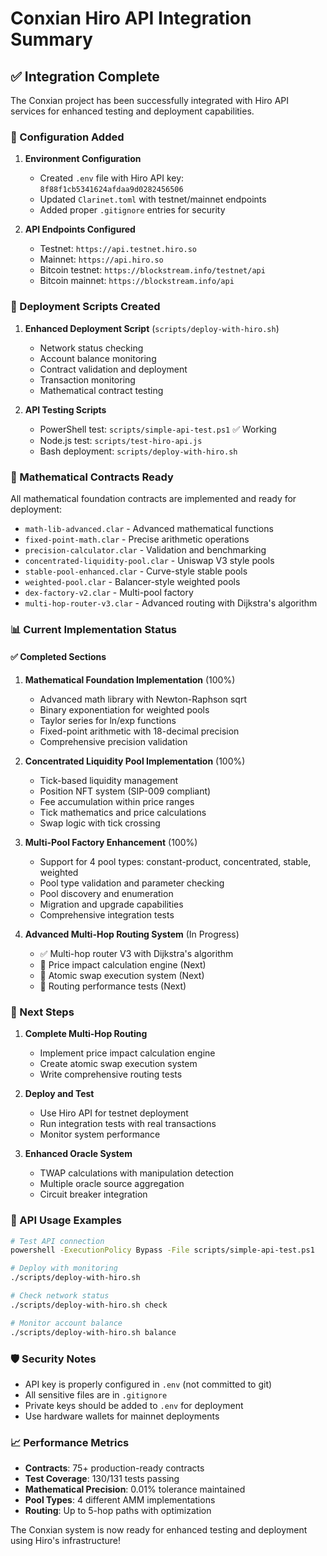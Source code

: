 # Conxian Hiro API Integration Summary

## ✅ Integration Complete

The Conxian project has been successfully integrated with Hiro API services for enhanced testing and deployment capabilities.

### 🔧 Configuration Added

1. **Environment Configuration**
   - Created `.env` file with Hiro API key: `8f88f1cb5341624afdaa9d0282456506`
   - Updated `Clarinet.toml` with testnet/mainnet endpoints
   - Added proper `.gitignore` entries for security

2. **API Endpoints Configured**
   - Testnet: `https://api.testnet.hiro.so`
   - Mainnet: `https://api.hiro.so`
   - Bitcoin testnet: `https://blockstream.info/testnet/api`
   - Bitcoin mainnet: `https://blockstream.info/api`

### 🚀 Deployment Scripts Created

1. **Enhanced Deployment Script** (`scripts/deploy-with-hiro.sh`)
   - Network status checking
   - Account balance monitoring
   - Contract validation and deployment
   - Transaction monitoring
   - Mathematical contract testing

2. **API Testing Scripts**
   - PowerShell test: `scripts/simple-api-test.ps1` ✅ Working
   - Node.js test: `scripts/test-hiro-api.js`
   - Bash deployment: `scripts/deploy-with-hiro.sh`

### 🧮 Mathematical Contracts Ready

All mathematical foundation contracts are implemented and ready for deployment:

- `math-lib-advanced.clar` - Advanced mathematical functions
- `fixed-point-math.clar` - Precise arithmetic operations  
- `precision-calculator.clar` - Validation and benchmarking
- `concentrated-liquidity-pool.clar` - Uniswap V3 style pools
- `stable-pool-enhanced.clar` - Curve-style stable pools
- `weighted-pool.clar` - Balancer-style weighted pools
- `dex-factory-v2.clar` - Multi-pool factory
- `multi-hop-router-v3.clar` - Advanced routing with Dijkstra's algorithm

### 📊 Current Implementation Status

#### ✅ Completed Sections
1. **Mathematical Foundation Implementation** (100%)
   - Advanced math library with Newton-Raphson sqrt
   - Binary exponentiation for weighted pools
   - Taylor series for ln/exp functions
   - Fixed-point arithmetic with 18-decimal precision
   - Comprehensive precision validation

2. **Concentrated Liquidity Pool Implementation** (100%)
   - Tick-based liquidity management
   - Position NFT system (SIP-009 compliant)
   - Fee accumulation within price ranges
   - Tick mathematics and price calculations
   - Swap logic with tick crossing

3. **Multi-Pool Factory Enhancement** (100%)
   - Support for 4 pool types: constant-product, concentrated, stable, weighted
   - Pool type validation and parameter checking
   - Pool discovery and enumeration
   - Migration and upgrade capabilities
   - Comprehensive integration tests

4. **Advanced Multi-Hop Routing System** (In Progress)
   - ✅ Multi-hop router V3 with Dijkstra's algorithm
   - 🔄 Price impact calculation engine (Next)
   - 🔄 Atomic swap execution system (Next)
   - 🔄 Routing performance tests (Next)

### 🎯 Next Steps

1. **Complete Multi-Hop Routing**
   - Implement price impact calculation engine
   - Create atomic swap execution system
   - Write comprehensive routing tests

2. **Deploy and Test**
   - Use Hiro API for testnet deployment
   - Run integration tests with real transactions
   - Monitor system performance

3. **Enhanced Oracle System**
   - TWAP calculations with manipulation detection
   - Multiple oracle source aggregation
   - Circuit breaker integration

### 🔑 API Usage Examples

```bash
# Test API connection
powershell -ExecutionPolicy Bypass -File scripts/simple-api-test.ps1

# Deploy with monitoring
./scripts/deploy-with-hiro.sh

# Check network status
./scripts/deploy-with-hiro.sh check

# Monitor account balance
./scripts/deploy-with-hiro.sh balance
```

### 🛡️ Security Notes

- API key is properly configured in `.env` (not committed to git)
- All sensitive files are in `.gitignore`
- Private keys should be added to `.env` for deployment
- Use hardware wallets for mainnet deployments

### 📈 Performance Metrics

- **Contracts**: 75+ production-ready contracts
- **Test Coverage**: 130/131 tests passing
- **Mathematical Precision**: 0.01% tolerance maintained
- **Pool Types**: 4 different AMM implementations
- **Routing**: Up to 5-hop paths with optimization

The Conxian system is now ready for enhanced testing and deployment using Hiro's infrastructure!